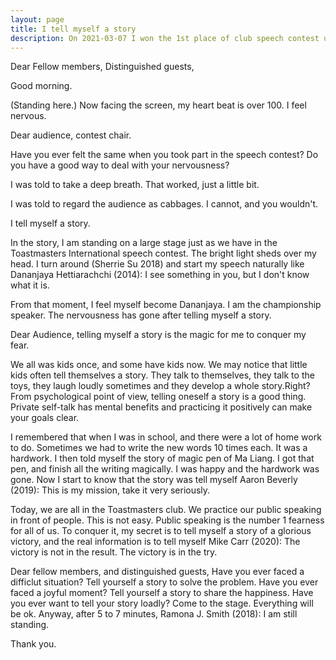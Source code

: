 ```yaml
---
layout: page
title: I tell myself a story
description: On 2021-03-07 I won the 1st place of club speech contest using "the story of a rooster". This is the preparation of area N4 contest on 03-28.
---
```



Dear Fellow members,
Distinguished guests,

Good morning.

(Standing here.) Now facing the screen, my heart beat is over 100. I
feel nervous.

Dear audience, contest chair.

Have you ever felt the same when you took part in the speech contest?
Do you have a good way to deal with your nervousness?

I was told to take a deep breath. That worked, just a little bit.

I was told to regard the audience as cabbages. I cannot, and you wouldn't.

I tell myself a story.

In the story, I am standing on a large stage just as we have in the
Toastmasters International speech contest. The bright light sheds over
my head. I turn around (Sherrie Su 2018) and start my speech naturally like
Dananjaya Hettiarachchi (2014):
I see something in you, but I don't know what it is.

From that moment, I feel myself become Dananjaya. I am the championship
speaker. The nervousness has gone after telling myself a story.

Dear Audience, telling myself a story is the magic for me to conquer my fear.

We all was kids once, and some have kids now. We may notice that little kids
often tell themselves a story. They talk to themselves, they talk to the toys,
they laugh loudly sometimes and they develop a whole story.Right? From
psychological point of view, telling oneself a story is a good thing. Private
self-talk has mental benefits and practicing it positively can make your goals
clear.

I remembered that when I was in school, and there were a lot of home work to
do. Sometimes we had to write the new words 10 times each. It was a hardwork.
I then told myself the story of magic pen of Ma Liang. I got that pen, and
finish all the writing magically. I was happy and the hardwork was gone. Now
I start to know that the story was tell myself
Aaron Beverly (2019): This is my mission, take it very seriously.

Today, we are all in the Toastmasters club. We practice our public speaking
in front of people. This is not easy. Public speaking is the number 1 fearness
for all of us. To conquer it, my secret is to tell myself a story of a glorious
victory, and the real information is to tell myself
Mike Carr (2020): The victory is not in the result. The victory is in the try.

Dear fellow members, and distinguished guests,
Have you ever faced a difficlut situation? Tell yourself a story to solve the
problem.
Have you ever faced a joyful moment? Tell yourself a story to share the
happiness.
Have you ever want to tell your story loadly? Come to the stage.
Everything will be ok. Anyway, after 5 to 7 minutes,
Ramona J. Smith (2018): I am still standing.

Thank you.